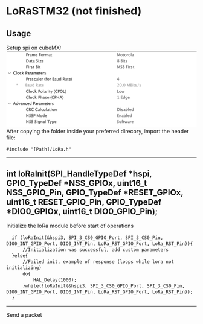 # LoRaSTM32 (not finished)
## Usage
Setup spi on cubeMX:
![Alt text](Imgs/SPImax.png "Title")
After copying the folder inside your preferred direcory, import the header file:

```
#include "[Path]/LoRa.h"
```
---
## int loRaInit(SPI_HandleTypeDef *hspi, GPIO_TypeDef *NSS_GPIOx, uint16_t NSS_GPIO_Pin, GPIO_TypeDef *RESET_GPIOx, uint16_t RESET_GPIO_Pin, GPIO_TypeDef *DIO0_GPIOx, uint16_t DIO0_GPIO_Pin);
	     
Initialize the loRa module before start of operations
```
  if (loRaInit(&hspi3, SPI_3_CS0_GPIO_Port, SPI_3_CS0_Pin, DIO0_INT_GPIO_Port, DIO0_INT_Pin, LoRa_RST_GPIO_Port, LoRa_RST_Pin)){
	  //Initialization was successful, add custom parameters
  }else{
	  //Failed init, example of response (loops while lora not initializing)
	  do{
		  HAL_Delay(1000);
	  }while(!loRaInit(&hspi3, SPI_3_CS0_GPIO_Port, SPI_3_CS0_Pin, DIO0_INT_GPIO_Port, DIO0_INT_Pin, LoRa_RST_GPIO_Port, LoRa_RST_Pin));
  }
```

---
Send a packet
